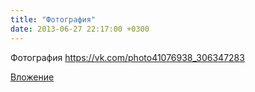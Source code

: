 ```yaml
---
title: "Фотография"
date: 2013-06-27 22:17:00 +0300
---
```


Фотография
https://vk.com/photo41076938_306347283

[Вложение](https://vk.com/photo41076938_306347283)
